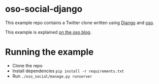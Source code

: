 # oso-social-django

This example repo contains a Twitter clone written using [Django](https://docs.djangoproject.com/en/3.1/) and [oso](https://www.osohq.com/).

This example is explained [on the oso blog](https://www.osohq.com/post/django-twitter-clone).

# Running the example

- Clone the repo
- Install dependencies `pip install -r requirements.txt`
- Run `./oso_social/manage.py runserver`
